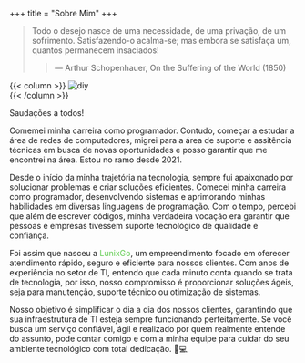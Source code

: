 +++
title = "Sobre Mim"
+++

> Todo o desejo nasce de uma necessidade, de uma privação, de um sofrimento. Satisfazendo-o
acalma-se; mas embora se satisfaça um, quantos permanecem insaciados!
>
> > — Arthur Schopenhauer, On the Suffering of the World (1850)


{{< column >}}
![diy](/images/profile/profile.png)    
{{< /column >}}

Saudações a todos!

Comemei minha carreira como programador. Contudo, começar a estudar a área de redes de computadores, migrei para a área de suporte e assitência técnicas em busca de novas oportunidades e posso garantir que me encontrei na área. Estou no ramo desde 2021.

Desde o início da minha trajetória na tecnologia, sempre fui apaixonado por solucionar problemas e criar soluções eficientes. Comecei minha carreira como programador, desenvolvendo sistemas e aprimorando minhas habilidades em diversas linguagens de programação. Com o tempo, percebi que além de escrever códigos, minha verdadeira vocação era garantir que pessoas e empresas tivessem suporte tecnológico de qualidade e confiança.  

Foi assim que nasceu a <span style="color:#5aca48">LunixGo</span>, um empreendimento focado em oferecer atendimento rápido, seguro e eficiente para nossos clientes. Com anos de experiência no setor de TI, entendo que cada minuto conta quando se trata de tecnologia, por isso, nosso compromisso é proporcionar soluções ágeis, seja para manutenção, suporte técnico ou otimização de sistemas.  

Nosso objetivo é simplificar o dia a dia dos nossos clientes, garantindo que sua infraestrutura de TI esteja sempre funcionando perfeitamente. Se você busca um serviço confiável, ágil e realizado por quem realmente entende do assunto, pode contar comigo e com a minha equipe para cuidar do seu ambiente tecnológico com total dedicação. 🚀💻